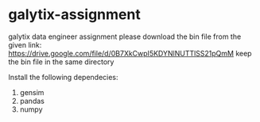 # galytix-assignment
galytix data engineer assignment 
please download the bin file from the given link: https://drive.google.com/file/d/0B7XkCwpI5KDYNlNUTTlSS21pQmM
keep the bin file in the same directory

Install the following dependecies:
1. gensim
2. pandas
3. numpy
